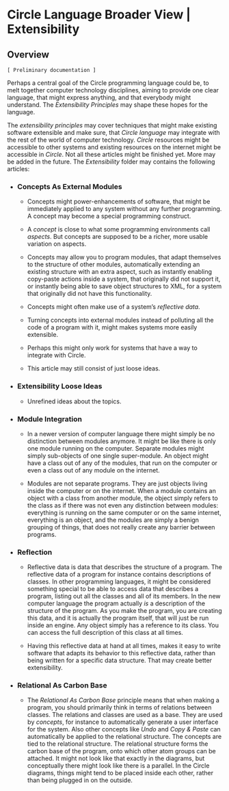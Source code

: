 ﻿Circle Language Broader View | Extensibility
============================================

Overview
--------

`[ Preliminary documentation ]`

Perhaps a central goal of the Circle programming language could be, to melt together computer technology disciplines, aiming to provide one clear language, that might express anything, and that everybody might understand. The *Extensibility Principles* may shape these hopes for the language.

The *extensibility principles* may cover techniques that might make existing software extensible and make sure, that *Circle language* may integrate with the rest of the world of computer technology. *Circle* resources might be accessible to other systems and existing resources on the internet might be accessible in *Circle*. Not all these articles might be finished yet. More may be added in the future. The *Extensibility* folder may contains the following articles:

- ### Concepts As External Modules

    - Concepts might power-enhancements of software, that might be immediately applied to any system without any further programming. A concept may become a special programming construct.

    - A *concept* is close to what some programming environments call *aspects*. But concepts are supposed to be a richer, more usable variation on aspects.

    - Concepts may allow you to program modules, that adapt themselves to the structure of other modules, automatically extending an existing structure with an extra aspect, such as instantly enabling copy-paste actions inside a system, that originally did not support it, or instantly being able to save object structures to XML, for a system that originally did not have this functionality.

    - Concepts might often make use of a system’s *reflective data*.

    - Turning concepts into external modules instead of polluting all the code of a program with it, might makes systems more easily extensible.

    - Perhaps this might only work for systems that have a way to integrate with Circle.

    - This article may still consist of just loose ideas.

- ### Extensibility Loose Ideas
  
    - Unrefined ideas about the topics.

- ### Module Integration

    - In a newer version of computer language there might simply be no distinction between modules anymore. It might be like there is only one module running on the computer. Separate modules might simply sub-objects of one single super-module. An object might have a class out of any of the modules, that run on the computer or even a class out of any module on the internet.

    - Modules are not separate programs. They are just objects living inside the computer or on the internet. When a module contains an object with a class from another module, the object simply refers to the class as if there was not even any distinction between modules: everything is running on the same computer or on the same internet, everything is an object, and the modules are simply a benign grouping of things, that does not really create any barrier between programs.

- ### Reflection

    - Reflective data is data that describes the structure of a program. The reflective data of a program for instance contains descriptions of classes. In other programming languages, it might be considered something special to be able to access data that describes a program, listing out all the classes and all of its members. In the new computer language the program actually *is* a description of the structure of the program. As you make the program, you are creating this data, and it is actually the program itself, that will just be run inside an engine. Any object simply has a reference to its class. You can access the full description of this class at all times.

    - Having this reflective data at hand at all times, makes it easy to write software that adapts its behavior to this reflective data, rather than being written for a specific data structure. That may create better extensibility.

- ### Relational As Carbon Base

    - The *Relational As Carbon Base* principle means that when making a program, you should primarily think in terms of relations between classes. The relations and classes are used as a base. They are used by *concepts*, for instance to automatically generate a user interface for the system. Also other concepts like *Undo* and *Copy & Paste* can automatically be applied to the relational structure. The concepts are tied to the relational structure. The relational structure forms the carbon base of the program, onto which other atom groups can be attached. It might not look like that exactly in the diagrams, but conceptually there might look like there is a parallel. In the Circle diagrams, things might tend to be placed inside each other, rather than being plugged in on the outside.